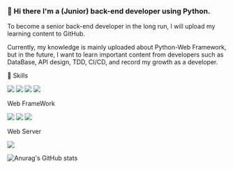 ### 👋 Hi there  I'm a (Junior) back-end developer using Python.
To become a senior back-end developer in the long run, I will upload my learning content to GitHub.

Currently, my knowledge is mainly uploaded about Python-Web Framework, 
but in the future, I want to learn important content from developers such as DataBase, 
API design, TDD, CI/CD, and record my growth as a developer.


🌱 Skills
<p>
<img src="https://img.shields.io/badge/Python-FFD43B?style=for-the-badge&logo=python&logoColor=blue"/>
<img src="https://img.shields.io/badge/MySQL-005C84?style=for-the-badge&logo=mysql&logoColor=white"/>  
<img src="https://img.shields.io/badge/scikit--learn-%23F7931E.svg?style=for-the-badge&logo=scikit-learn&logoColor=white"/>  
<img src="https://img.shields.io/badge/Pandas-2C2D72?style=for-the-badge&logo=pandas&logoColor=white"/>
</p>
<p>Web FrameWork</p>
<p>
<img src="https://img.shields.io/badge/fastapi-109989?style=for-the-badge&logo=FASTAPI&logoColor=white"/>
<img src="https://img.shields.io/badge/Django-092E20?style=for-the-badge&logo=django&logoColor=green"/>
<img src="https://img.shields.io/badge/Flask-000000?style=for-the-badge&logo=flask&logoColor=white"/>
</p>

<p>Web Server</p>
<img src="https://img.shields.io/badge/Nginx-009639?style=for-the-badge&logo=nginx&logoColor=white"/>



<!--
**bobyeong2/bobyeong2** is a ✨ _special_ ✨ repository because its `README.md` (this file) appears on your GitHub profile.

Here are some ideas to get you started:

- 🔭 I’m currently working on ...
- 🌱 I’m currently learning ...
- 👯 I’m looking to collaborate on ...
- 🤔 I’m looking for help with ...
- 💬 Ask me about ...
- 📫 How to reach me: ...
- 😄 Pronouns: ...
- ⚡ Fun fact: ...
-->


![Anurag's GitHub stats](https://github-readme-stats.vercel.app/api?username=bobyeong2&show_icons=true&theme=default)
